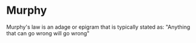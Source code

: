 # Murphy
Murphy's law is an adage or epigram that is typically stated as: "Anything that can go wrong will go wrong"
